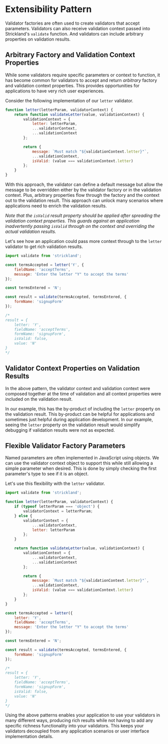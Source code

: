 # Extensibility Pattern

Validator factories are often used to create validators that accept parameters. Validators can also receive validation context passed into Strickland's `validate` function. And validators can include arbitrary properties on validation results.

## Arbitrary Factory and Validation Context Properties

While some validators require specific parameters or context to function, it has become common for validators to accept and return *arbitrary* factory and validation context properties. This provides opportunities for applications to have very rich user experiences.

Consider the following implementation of our `letter` validator.

``` jsx
function letter(letterParam, validatorContext) {
    return function validateLetter(value, validationContext) {
        validationContext = {
            letter: letterParam,
            ...validatorContext,
            ...validationContext
        };

        return {
            message: `Must match "${validationContext.letter}"`,
            ...validationContext,
            isValid: (value === validationContext.letter)
        };
    }
}
```

With this approach, the validator can define a default message but allow the message to be overridden either by the validator factory or in the validation context. Plus, arbitrary properties flow through the factory and the context out to the validation result. This approach can unlock many scenarios where applications need to enrich the validation results.

*Note that the `isValid` result property should be applied after spreading the validation context properties. This guards against an application inadvertently passing `isValid` through on the context and overriding the actual validation results.*

Let's see how an application could pass more context through to the `letter` validator to get rich validation results.

``` jsx
import validate from 'strickland';

const termsAccepted = letter('Y', {
    fieldName: 'acceptTerms',
    message: 'Enter the letter "Y" to accept the terms'
});

const termsEntered = 'N';

const result = validate(termsAccepted, termsEntered, {
    formName: 'signupForm'
});

/*
result = {
    letter: 'Y',
    fieldName: 'acceptTerms',
    formName: 'signupForm',
    isValid: false,
    value: 'N'
}
*/
```

## Validator Context Properties on Validation Results

In the above pattern, the validator context and validation context were composed together at the time of validation and all context properties were included on the validation result.

In our example, this has the by-product of including the `letter` property on the validation result. This by-product can be helpful for applications and sometimes just helpful during application development. In our example, seeing the `letter` property on the validation result would simplify debugging if validation results were not as expected.

## Flexible Validator Factory Parameters

Named parameters are often implemented in JavaScript using objects. We can use the validator context object to support this while still allowing a simple parameter when desired. This is done by simply checking the first parameter's type to see if it is an object.

Let's use this flexibility with the `letter` validator.

``` jsx
import validate from 'strickland';

function letter(letterParam, validatorContext) {
    if (typeof letterParam === 'object') {
        validatorContext = letterParam;
    } else {
        validatorContext = {
            ...validatorContext,
            letter: letterParam
        };
    }

    return function validateLetter(value, validationContext) {
        validationContext = {
            ...validatorContext,
            ...validationContext
        };

        return {
            message: `Must match "${validationContext.letter}"`,
            ...validationContext,
            isValid: (value === validationContext.letter)
        };
    }
}

const termsAccepted = letter({
    letter: 'Y',
    fieldName: 'acceptTerms',
    message: 'Enter the letter "Y" to accept the terms'
});

const termsEntered = 'N';

const result = validate(termsAccepted, termsEntered, {
    formName: 'signupForm'
});

/*
result = {
    letter: 'Y',
    fieldName: 'acceptTerms',
    formName: 'signupForm',
    isValid: false,
    value: 'N'
}
*/
```

Using the above patterns enables your application to use your validators in many different ways, producing rich results while not having to add any specific richness functionality into your validators. This keeps your validators decoupled from any application scenarios or user interface implementation details.
